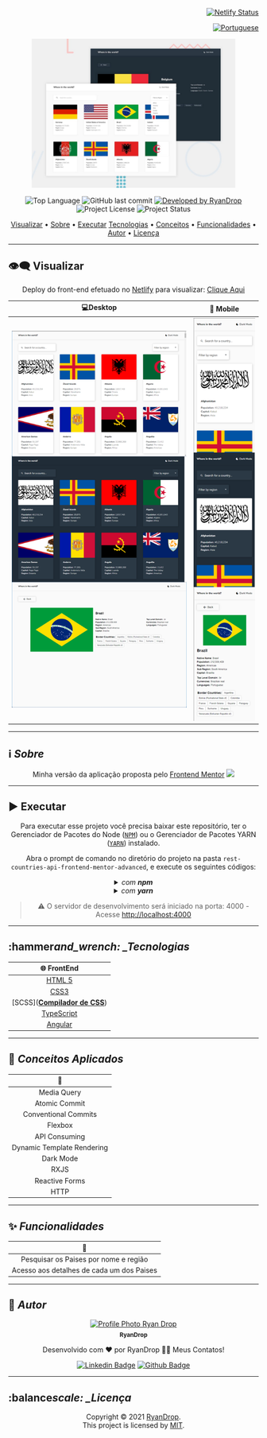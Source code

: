 <div align="right">

[![Netlify Status](https://api.netlify.com/api/v1/badges/985edbe8-c404-46ab-b330-ce2a76f80bdf/deploy-status)](https://app.netlify.com/sites/ryan-drop-rest-countries/deploys)

</div>

<div align="right">
  
  [![Portuguese](https://cdn-icons-png.flaticon.com/32/3022/3022546.png)](README.md)
  
</div>

<p align="center">
  <img alt="front-end-mentor-advanced" src="challenge-rest-countries-api-guide\design\desktop-preview.jpg" width='auto' height='300px'/>
</p>

<p align="center"> 
  <img alt="Top Language" src="https://img.shields.io/github/languages/top/RyanDrop/rest-countries-api-frontend-mentor-advanced?color=3498db&style=for-the-badge">
  <img alt="GitHub last commit" src="https://img.shields.io/github/last-commit/RyanDrop/rest-countries-api-frontend-mentor-advanced?color=3498db&style=for-the-badge&label=Ultimo%20Commit">   
  <a href="https://github.com/RyanDrop">
    <img alt="Developed by RyanDrop" src="https://img.shields.io/badge/Developer-RyanDrop-%3498db?color=3498db&style=for-the-badge&label=Desenvolvedor">
  </a>  
  <img alt="Project License" src="https://img.shields.io/apm/l/vim-mode?style=for-the-badge&label=licen%C3%A7a"/>   
   <img alt="Project Status" src="https://img.shields.io/badge/project_status-em_Andamneto-yellow?style=for-the-badge">  
  
  
</p>

<p align="center">
 <a href="#eye_speech_bubble-visualizar">Visualizar</a> •
 <a href="#information_source-sobre">Sobre</a> •
<a href="#arrow_forward-executar">Executar</a> 
 <a href="#hammer_and_wrench-tecnologias">Tecnologias</a> • 
 <a href="#brain-conceitos-aplicados">Conceitos</a> •
 <a href="#sparkles-funcionalidades">Funcionalidades</a> •
 <a href="#boy-autor">Autor</a> •
 <a href="#balance_scale-licença">Licença</a>
</p>

---

## :eye_speech_bubble: **Visualizar**

<div align="center">

Deploy do front-end efetuado no [Netlify](https://www.netlify.com/) para visualizar: [Clique Aqui](https://ryandrop-restcountries.netlify.app/)

|                                    :computer:Desktop                                    |                                    :iphone: Mobile                                    |
| :-------------------------------------------------------------------------------------: | :-----------------------------------------------------------------------------------: |
| <img src="challenge-rest-countries-api-guide\result\desktop-result.png" alt="Desktop"/> | <img src="challenge-rest-countries-api-guide\result\mobile-result.png" alt="Mobile"/> |

</div>
  
---
## :information_source: _Sobre_

<div align="center">

Minha versão da aplicação proposta pelo [Frontend Mentor](https://www.frontendmentor.io/challenges/rest-countries-api-with-color-theme-switcher-5cacc469fec04111f7b848ca) <img height="20px" src="images/favicon-32x32.png">

---

</div>

</div>

## :arrow_forward: **Executar**

<div align="center">

Para executar esse projeto você precisa baixar este repositório, ter o Gerenciador de Pacotes do Node ([`NPM`](https://www.npmjs.com/get-npm)) ou o Gerenciador de Pacotes YARN ([`YARN`](https://yarnpkg.com/getting-started)) instalado.

Abra o prompt de comando no diretório do projeto na pasta <code>rest-countries-api-frontend-mentor-advanced</code>, e execute os seguintes códigos:

<details>
  <summary><i>com <b>npm</b></i></summary>
  
  ```bash
  # Instalar dependências
  $ npm install ou npm i
# Iniciar o servidor de desenvolvimento
$ ng serve
````

</details>

<details>
<summary><i>com <b>yarn</b></i></summary>

```bash
# Instalar dependências
$ yarn install
# Iniciar o servidor de desenvolvimento
$ ng serve
```

</details>

> ⚠️ O servidor de desenvolvimento será iniciado na porta: 4000 - Acesse <http://localhost:4000>

</div>

---

## :hammer*and_wrench: \_Tecnologias*

<div align="center">

|             :globe_with_meridians: FrontEnd             |
| :-----------------------------------------------------: |
|        [HTML 5](https://www.w3schools.com/html/)        |
|         [CSS3](https://www.w3schools.com/css/)          |
| [SCSS](**[Compilador de CSS](https://sass-lang.com/)**) |
|      [TypeScript](https://www.typescriptlang.org/)      |
|             [Angular](https://angular.io/)              |

</div>

---

## :brain: _Conceitos Aplicados_

<div align="center">

|      :page_facing_up:      |
| :------------------------: |
|        Media Query         |
|       Atomic Commit        |
|    Conventional Commits    |
|          Flexbox           |
|       API Consuming        |
| Dynamic Template Rendering |
|         Dark Mode          |
|            RXJS            |
|       Reactive Forms       |
|            HTTP            |

</div>

---

## :sparkles: _Funcionalidades_

<div align="center">

|             :page_facing_up:              |
| :---------------------------------------: |
|   Pesquisar os Paises por nome e região   |
| Acesso aos detalhes de cada um dos Paises |

</div>

---

## :boy: _Autor_

<div align="center">

<a href="https://github.com/RyanDrop">
 <img src="https://avatars.githubusercontent.com/u/82955110?s=96&v=4"  width="100px;" alt="Profile Photo Ryan Drop"/>
 <br/>
 <sub><b>RyanDrop</b></sub>
</a>

Desenvolvido com ❤️ por RyanDrop 👋🏽 Meus Contatos!

[![Linkedin Badge](https://img.shields.io/badge/-RyanDrop-blue?style=flat-square&logo=Linkedin&logoColor=white)](https://www.linkedin.com/in/ryan-on/)
[![Github Badge](https://img.shields.io/badge/-RyanDrop-000?style=flat-square&logo=Github&logoColor=white)](https://github.com/RyanDrop)

</div>

---

## :balance*scale: \_Licença*

<div align="center">

Copyright ©️ 2021 [RyanDrop](https://github.com/RyanDrop).<br />
This project is licensed by [MIT](./LICENSE).

</div>
